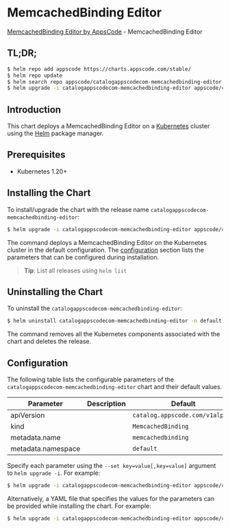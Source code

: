# MemcachedBinding Editor

[MemcachedBinding Editor by AppsCode](https://appscode.com) - MemcachedBinding Editor

## TL;DR;

```bash
$ helm repo add appscode https://charts.appscode.com/stable/
$ helm repo update
$ helm search repo appscode/catalogappscodecom-memcachedbinding-editor --version=v0.26.0
$ helm upgrade -i catalogappscodecom-memcachedbinding-editor appscode/catalogappscodecom-memcachedbinding-editor -n default --create-namespace --version=v0.26.0
```

## Introduction

This chart deploys a MemcachedBinding Editor on a [Kubernetes](http://kubernetes.io) cluster using the [Helm](https://helm.sh) package manager.

## Prerequisites

- Kubernetes 1.20+

## Installing the Chart

To install/upgrade the chart with the release name `catalogappscodecom-memcachedbinding-editor`:

```bash
$ helm upgrade -i catalogappscodecom-memcachedbinding-editor appscode/catalogappscodecom-memcachedbinding-editor -n default --create-namespace --version=v0.26.0
```

The command deploys a MemcachedBinding Editor on the Kubernetes cluster in the default configuration. The [configuration](#configuration) section lists the parameters that can be configured during installation.

> **Tip**: List all releases using `helm list`

## Uninstalling the Chart

To uninstall the `catalogappscodecom-memcachedbinding-editor`:

```bash
$ helm uninstall catalogappscodecom-memcachedbinding-editor -n default
```

The command removes all the Kubernetes components associated with the chart and deletes the release.

## Configuration

The following table lists the configurable parameters of the `catalogappscodecom-memcachedbinding-editor` chart and their default values.

|     Parameter      | Description |                  Default                   |
|--------------------|-------------|--------------------------------------------|
| apiVersion         |             | <code>catalog.appscode.com/v1alpha1</code> |
| kind               |             | <code>MemcachedBinding</code>              |
| metadata.name      |             | <code>memcachedbinding</code>              |
| metadata.namespace |             | <code>default</code>                       |


Specify each parameter using the `--set key=value[,key=value]` argument to `helm upgrade -i`. For example:

```bash
$ helm upgrade -i catalogappscodecom-memcachedbinding-editor appscode/catalogappscodecom-memcachedbinding-editor -n default --create-namespace --version=v0.26.0 --set apiVersion=catalog.appscode.com/v1alpha1
```

Alternatively, a YAML file that specifies the values for the parameters can be provided while
installing the chart. For example:

```bash
$ helm upgrade -i catalogappscodecom-memcachedbinding-editor appscode/catalogappscodecom-memcachedbinding-editor -n default --create-namespace --version=v0.26.0 --values values.yaml
```
